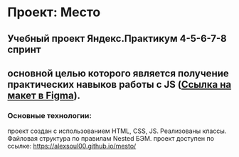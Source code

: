 # Проект: Место

## Учебный проект Яндекс.Практикум 4-5-6-7-8 спринт
## основной целью которого является получение практических навыков работы с JS ([Ссылка на макет в Figma](https://www.figma.com/file/kRVLKwYG3d1HGLvh7JFWRT/JavaScript.-Sprint-6?node-id=0%3A1)).

### Основные технологии: 

проект создан с использованием HTML, CSS, JS. Реализованы классы. Файловая структура по правилам Nested БЭМ.
проект доступен по ссылке:
https://alexsoul00.github.io/mesto/

